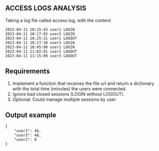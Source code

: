 ## ACCESS LOGS ANALYSIS

Taking a log file called access.log, with the content

```
2023-04-11 10:15:43 user1 LOGIN
2023-04-11 10:17:02 user2 LOGIN
2023-04-11 10:25:31 user1 LOGOUT
2023-04-11 10:27:18 user3 LOGIN
2023-04-11 10:45:00 user1 LOGIN
2023-04-11 11:02:01 user1 LOGOUT
2023-04-11 11:15:09 user3 LOGOUT
```

## Requirements
1. Implement a function that receives the file url and return a dictionary with the total time (minutes) the users were connected.
2. Ignore bad closed sessions (LOGIN without LOGOUT).
3. Optional: Could manage multiple sessions by user.

## Output example
```
{
    "user1": 46,
    "user3": 48,
    "user2": 0
}
```
